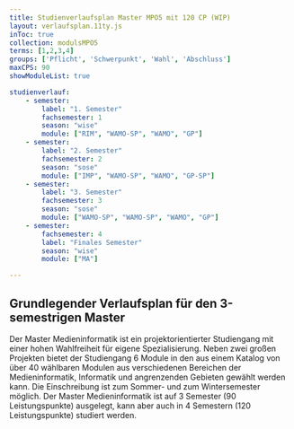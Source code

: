 ```yaml
---
title: Studienverlaufsplan Master MPO5 mit 120 CP (WIP)
layout: verlaufsplan.11ty.js
inToc: true
collection: modulsMPO5
terms: [1,2,3,4]
groups: ['Pflicht', 'Schwerpunkt', 'Wahl', 'Abschluss']
maxCPS: 90
showModuleList: true

studienverlauf:
    - semester:
        label: "1. Semester"
        fachsemester: 1
        season: "wise"
        module: ["RIM", "WAMO-SP", "WAMO", "GP"]
    - semester:
        label: "2. Semester"
        fachsemester: 2
        season: "sose"
        module: ["IMP", "WAMO-SP", "WAMO", "GP-SP"]
    - semester:
        label: "3. Semester"
        fachsemester: 3
        season: "sose"
        module: ["WAMO-SP", "WAMO-SP", "WAMO", "GP"]
    - semester:
        fachsemester: 4
        label: "Finales Semester"
        season: "wise"
        module: ["MA"]

---
```



## Grundlegender Verlaufsplan für den 3-semestrigen Master

Der Master Medieninformatik ist ein projektorientierter Studiengang mit einer hohen Wahlfreiheit für eigene Spezialisierung. Neben zwei großen Projekten bietet der Studiengang 6 Module in den aus einem Katalog von über 40 wählbaren Modulen aus verschiedenen Bereichen der Medieninformatik, Informatik und angrenzenden Gebieten gewählt werden kann. Die Einschreibung ist zum Sommer- und zum Wintersemester möglich. Der Master Medieninformatik ist auf 3 Semester (90 Leistungspunkte) ausgelegt, kann aber auch in 4 Semestern (120 Leistungspunkte) studiert werden.